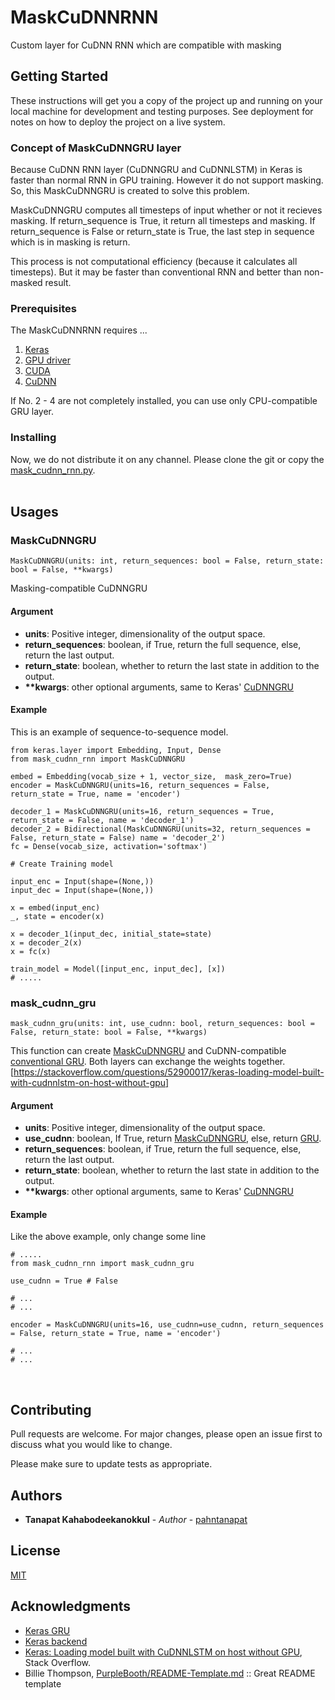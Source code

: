 # MaskCuDNNRNN
Custom layer for CuDNN RNN which are compatible with masking

## Getting Started

These instructions will get you a copy of the project up and running on your local machine for development and testing purposes. See deployment for notes on how to deploy the project on a live system.

### Concept of MaskCuDNNGRU layer
Because CuDNN RNN layer (CuDNNGRU and CuDNNLSTM) in Keras is faster than normal RNN in GPU training. However it do not support masking. So, this MaskCuDNNGRU is created to solve this problem.

MaskCuDNNGRU computes all timesteps of input whether or not it recieves masking. If return_sequence is True, it return all timesteps and masking. If return_sequence is False or return_state is True, the last step in sequence which is in masking is return.

This process is not computational efficiency (because it calculates all timesteps). But it may be faster than conventional RNN and better than non-masked result.

### Prerequisites

The MaskCuDNNRNN requires ...
1. [Keras](https://keras.io/#installation)
2. [GPU driver](https://www.nvidia.com/Download)
3. [CUDA](https://developer.nvidia.com/cuda-downloads)
4. [CuDNN](https://developer.nvidia.com/cudnn)

If No. 2 - 4 are not completely installed, you can use only CPU-compatible GRU layer.
<br/>

### Installing

Now, we do not distribute it on any channel. Please clone the git or copy the [mask_cudnn_rnn.py](https://github.com/pahntanapat/MaskCuDNNRNN/blob/master/mask_cudnn_rnn.py).
<br/>
<br/>

## Usages

### MaskCuDNNGRU <a name="MaskCuDNNGRU"></a>
```
MaskCuDNNGRU(units: int, return_sequences: bool = False, return_state: bool = False, **kwargs)
```
Masking-compatible CuDNNGRU

#### Argument
* **units**: Positive integer, dimensionality of the output space.
* **return_sequences**: boolean, if True, return the full sequence, else, return the last output.
* **return_state**: boolean, whether to return the last state in addition to the output.
* **\*\*kwargs**: other optional arguments, same to Keras' [CuDNNGRU](https://keras.io/layers/recurrent/#cudnngru)


#### Example

This is an example of sequence-to-sequence model.
```
from keras.layer import Embedding, Input, Dense
from mask_cudnn_rnn import MaskCuDNNGRU

embed = Embedding(vocab_size + 1, vector_size,  mask_zero=True)
encoder = MaskCuDNNGRU(units=16, return_sequences = False, return_state = True, name = 'encoder')

decoder_1 = MaskCuDNNGRU(units=16, return_sequences = True, return_state = False, name = 'decoder_1')
decoder_2 = Bidirectional(MaskCuDNNGRU(units=32, return_sequences = False, return_state = False) name = 'decoder_2')
fc = Dense(vocab_size, activation='softmax')

# Create Training model

input_enc = Input(shape=(None,))
input_dec = Input(shape=(None,))

x = embed(input_enc)
_, state = encoder(x)

x = decoder_1(input_dec, initial_state=state)
x = decoder_2(x)
x = fc(x)

train_model = Model([input_enc, input_dec], [x])
# .....
```


### mask_cudnn_gru
```
mask_cudnn_gru(units: int, use_cudnn: bool, return_sequences: bool = False, return_state: bool = False, **kwargs)
```
This function can create [MaskCuDNNGRU](#MaskCuDNNGRU) and CuDNN-compatible [conventional GRU](https://keras.io/layers/recurrent/#gru). Both layers can exchange the weights together. [https://stackoverflow.com/questions/52900017/keras-loading-model-built-with-cudnnlstm-on-host-without-gpu]

#### Argument
* **units**: Positive integer, dimensionality of the output space.
* **use_cudnn**: boolean, If True, return [MaskCuDNNGRU](#MaskCuDNNGRU), else, return [GRU](https://keras.io/layers/recurrent/#gru).
* **return_sequences**: boolean, if True, return the full sequence, else, return the last output.
* **return_state**: boolean, whether to return the last state in addition to the output.
* **\*\*kwargs**: other optional arguments, same to Keras' [CuDNNGRU](https://keras.io/layers/recurrent/#cudnngru)

#### Example
Like the above example, only change some line

```
# .....
from mask_cudnn_rnn import mask_cudnn_gru

use_cudnn = True # False

# ...
# ...

encoder = MaskCuDNNGRU(units=16, use_cudnn=use_cudnn, return_sequences = False, return_state = True, name = 'encoder')

# ...
# ...
```
<br/>



## Contributing

Pull requests are welcome. For major changes, please open an issue first to discuss what you would like to change.

Please make sure to update tests as appropriate.


## Authors

* **Tanapat Kahabodeekanokkul** - *Author* - [pahntanapat](https://gist.github.com/pahntanapat)


## License

[MIT](https://choosealicense.com/licenses/mit/)

## Acknowledgments

* [Keras GRU](https://keras.io/layers/recurrent)
* [Keras backend](https://keras.io/backend)
* [Keras: Loading model built with CuDNNLSTM on host without GPU](https://stackoverflow.com/questions/52900017/keras-loading-model-built-with-cudnnlstm-on-host-without-gpu), Stack Overflow.
* Billie Thompson, [PurpleBooth/README-Template.md](https://gist.github.com/PurpleBooth/109311bb0361f32d87a2) :: Great README template

